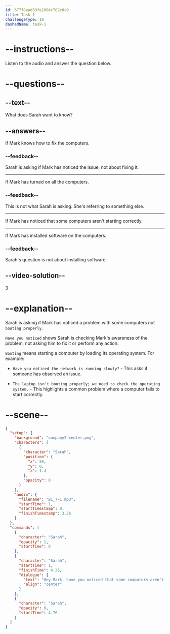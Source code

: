 ```yaml
---
id: 677f8ead39fe2804c782c8c9
title: Task 1
challengeType: 19
dashedName: task-1
---
```


<!-- (audio) Sarah: Hey Mark, have you noticed that some computers aren't booting properly? -->

# --instructions--

Listen to the audio and answer the question below.

# --questions--

## --text--

What does Sarah want to know?

## --answers--

If Mark knows how to fix the computers.

### --feedback--

Sarah is asking if Mark has noticed the issue, not about fixing it.

---

If Mark has turned on all the computers.

### --feedback--

This is not what Sarah is asking. She's referring to something else.

---

If Mark has noticed that some computers aren't starting correctly.

---

If Mark has installed software on the computers.

### --feedback--

Sarah's question is not about installing software.

## --video-solution--

3

# --explanation--

Sarah is asking if Mark has noticed a problem with some computers not `booting properly`.

`Have you noticed` shows Sarah is checking Mark's awareness of the problem, not asking him to fix it or perform any action.

`Booting` means starting a computer by loading its operating system. For example:

- `Have you noticed the network is running slowly?` - This asks if someone has observed an issue.

- `The laptop isn't booting properly; we need to check the operating system.` - This highlights a common problem where a computer fails to start correctly.

# --scene--

```json
{
  "setup": {
    "background": "company2-center.png",
    "characters": [
      {
        "character": "Sarah",
        "position": {
          "x": 50,
          "y": 0,
          "z": 1.4
        },
        "opacity": 0
      }
    ],
    "audio": {
      "filename": "B1_7-1.mp3",
      "startTime": 1,
      "startTimestamp": 0,
      "finishTimestamp": 3.26
    }
  },
  "commands": [
    {
      "character": "Sarah",
      "opacity": 1,
      "startTime": 0
    },
    {
      "character": "Sarah",
      "startTime": 1,
      "finishTime": 4.26,
      "dialogue": {
        "text": "Hey Mark, have you noticed that some computers aren't booting properly?",
        "align": "center"
      }
    },
    {
      "character": "Sarah",
      "opacity": 0,
      "startTime": 4.76
    }
  ]
}
```

